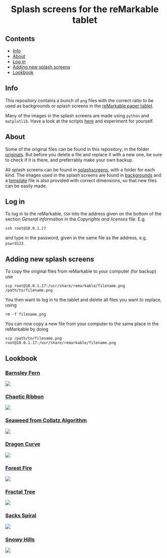 <h1 align="center">Splash screens for the reMarkable tablet</h1>

## Contents
- [Info](#info)
- [About](#about)
- [Log in](#login)
- [Adding new splash screens](#addnew)
- [Lookbook](#lookbook)

## Info <a name = "info"></a>
This repository contains a bunch of `png` files with the correct ratio to be used as backgrounds or splash screens in the [reMarkable paper tablet](https://remarkable.com/).

Many of the images in the splash screens are made using `python` and `matplotlib`. Have a look at the scripts [here](https://github.com/engeir/maths_snack) and experiment for yourself.

## About <a name = "about"></a>
Some of the original files can be found in this repository, in the folder [originals](originals). But before you delete a file and replace it with a new one, be sure to check if it is there, and preferrably make your own backup.

All splash screens can be found in [splashscreens](splashscreens), with a folder for each kind. The images used in the splash screens are found in [backgrounds](backgrounds) and a [template](template.xcf) file is also provided with correct dimensions, so that new files can be easily made.

## Log in <a name = "login"></a>
To log in to the reMarkable, `SSH` into the address given on the bottom of the section _General information_ in the _Copyrights and licenses_ file. E.g.
```
ssh root@10.0.1.17
```
and type in the password, given in the same file as the address, e.g. `pswrd123`.

## Adding new splash screens <a name = "addnew"></a>
To copy the original files from reMarkable to your computer (for backup) use
```
scp root@10.0.1.17:/usr/share/remarkable/filename.png /path/to/filename.png
```
You then want to log in to the tablet and delete all files you want to replace, using
```
rm -f filename.png
```
You can now copy a new file from your computer to the same place in the reMarkable by doing
```
scp /path/to/filename.png root@10.0.1.17:/usr/share/remarkable/filename.png
```

## Lookbook <a name = "lookbook"></a>
### [Barnsley Fern](splashscreens/barnsley_fern)
![](splashscreens/barnsley_fern/batteryempty.png)
### [Chaotic Ribbon](splashscreens/chaotic_ribbon)
![](splashscreens/chaotic_ribbon/batteryempty.png)
### [Seaweed from Collatz Algorithm](splashscreens/collatz_sea_weed)
![](splashscreens/collatz_sea_weed/suspended.png)
### [Dragon Curve](splashscreens/dragon_curve)
![](splashscreens/dragon_curve/sleeping.png)
### [Forest Fire](splashscreens/fire)
![](splashscreens/fire/sleeping.png)
### [Fractal Tree](splashscreens/fractal_tree)
![](splashscreens/fractal_tree/starting.png)
### [Sacks Spiral](splashscreens/sacks_spiral)
![](splashscreens/sacks_spiral/starting.png)
### [Snowy Hills](splashscreens/snowy_hills)
![](splashscreens/snowy_hills/poweroff.png)
